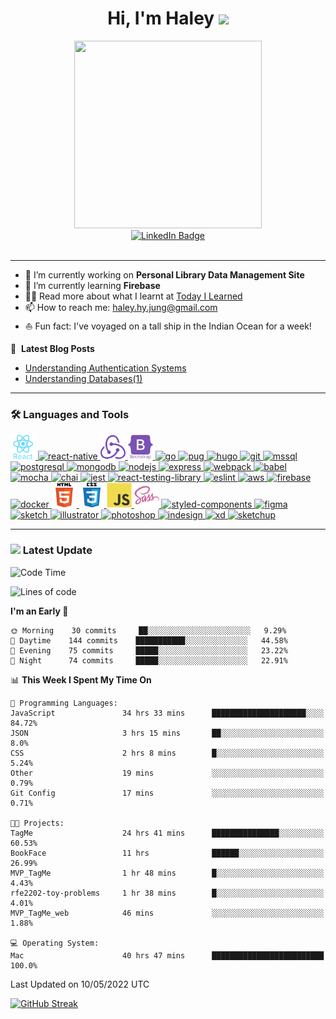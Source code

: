 <div id="header" align="center">
  <h1>
    Hi, I'm Haley
    <img src="https://media.giphy.com/media/hvRJCLFzcasrR4ia7z/giphy.gif" width="30px"/>
  </h1>
  <img src="https://user-images.githubusercontent.com/73789849/163858022-12833d90-2177-47b8-9949-9997b4f453ca.PNG" width="300" height="300" />
</div>

<div id="badges" align="center">
  <a href="https://www.linkedin.com/in/junghaley/">
    <img src="https://img.shields.io/badge/LinkedIn-blue?style=for-the-badge&logo=linkedin&logoColor=white" alt="LinkedIn Badge"/>
  </a>
</div>
<div id="badges" align="center">
  <img src="https://komarev.com/ghpvc/?username=haleyjung&style=flat-square&color=blue" alt=""/>
</div>

---

- 🔭 I’m currently working on **Personal Library Data Management Site**
- 🌱 I’m currently learning **Firebase**
- 👨‍💻  Read more about what I learnt at [Today I Learned](https://haleyjung.github.io/)
- 📫 How to reach me: haley.hy.jung@gmail.com
- ⛵ Fun fact: I've voyaged on a tall ship in the Indian Ocean for a week!

📕 &nbsp;**Latest Blog Posts**
- [Understanding Authentication Systems](https://haleyjung.github.io/posts/2022/03/understanding-authentication-systems/)
- [Understanding Databases(1)](https://haleyjung.github.io/posts/2022/03/understanding-databases-1/)

---

<h3 align="left">🛠️ Languages and Tools</h3>
<p align="left"> 
  <a href="https://reactjs.org/" target="_blank"> 
    <img src="https://raw.githubusercontent.com/devicons/devicon/master/icons/react/react-original-wordmark.svg" alt="react" width="40" height="40"/>     </a>
  <a href="https://reactnative.dev/" target="_blank"> 
    <img src="https://cdn.worldvectorlogo.com/logos/react-native-1.svg" alt="react-native" width="40" height="40"/>     
  </a>
  <a href="https://redux.js.org" target="_blank"> <img src="https://raw.githubusercontent.com/devicons/devicon/master/icons/redux/redux-original.svg" alt="redux" width="40" height="40"/> 
  </a>   
  <a href="https://getbootstrap.com" target="_blank"> 
    <img src="https://raw.githubusercontent.com/devicons/devicon/master/icons/bootstrap/bootstrap-plain-wordmark.svg" alt="bootstrap" width="40" height="40"/> 
  </a>  
  <a href="https://go.dev/" target="_blank"> 
    <img src="https://cdn.worldvectorlogo.com/logos/go-8.svg" alt="go" width="40" height="40"/> 
  </a>  
  <a href="https://pugjs.org/api/getting-started.html" target="_blank"> 
    <img src="https://cdn.worldvectorlogo.com/logos/pug.svg" alt="pug" width="40" height="40"/> 
  </a> 
  <a href="https://gohugo.io/" target="_blank"> 
    <img src="https://api.iconify.design/logos-hugo.svg" alt="hugo" width="40" height="40"/> 
  </a>
  <a href="https://git-scm.com/" target="_blank"> 
    <img src="https://www.vectorlogo.zone/logos/git-scm/git-scm-icon.svg" alt="git" width="40" height="40"/> 
  </a> 
  <a href="https://www.mysql.com/" target="_blank"> 
    <img src="https://cdn.worldvectorlogo.com/logos/mysql-6.svg" alt="mssql" width="40" height="40"/> 
  </a> 
  <a href="https://www.postgresql.org/" target="_blank"> 
    <img src="https://cdn.worldvectorlogo.com/logos/postgresql.svg" alt="postgresql" width="40" height="40"/> 
  </a> 
  <a href="https://www.mongodb.com/" target="_blank"> 
    <img src="https://cdn.worldvectorlogo.com/logos/mongodb-icon-1.svg" alt="mongodb" width="40" height="40"/> 
  </a> 
  <a href="https://nodejs.org" target="_blank"> 
    <img src="https://cdn.worldvectorlogo.com/logos/nodejs-icon.svg" alt="nodejs" width="40" height="40"/> 
  </a>
  <a href="https://expressjs.com" target="_blank"> 
    <img src="https://cdn.worldvectorlogo.com/logos/express-109.svg" alt="express" width="60" height="40"/> 
  </a>
  <a href="https://webpack.js.org" target="_blank"> 
    <img src="https://cdn.worldvectorlogo.com/logos/webpack-icon.svg" alt="webpack" width="40" height="40"/> 
  </a> 
  <a href="https://babeljs.io/" target="_blank"> 
    <img src="https://d33wubrfki0l68.cloudfront.net/7a197cfe44548cc1a3f581152af70a3051e11671/78df8/img/babel.svg" alt="babel" width="60" height="40"/> 
  </a>
  <a href="https://mochajs.org/" target="_blank"> 
    <img src="https://cdn.worldvectorlogo.com/logos/mocha-1.svg" alt="mocha" width="40" height="40"/> 
  </a>
  <a href="https://www.chaijs.com/" target="_blank"> 
    <img src="https://cdn.worldvectorlogo.com/logos/chai.svg" alt="chai" width="40" height="40"/> 
  </a>
  <a href="https://jestjs.io/" target="_blank"> 
    <img src="https://iconape.com/wp-content/png_logo_vector/jest-logo.png" alt="jest" width="40" height="40"/> 
  </a>
  <a href="https://testing-library.com/docs/react-testing-library/intro/" target="_blank"> 
    <img src="https://testing-library.com/img/octopus-64x64.png" alt="react-testing-library" width="40" height="40"/> 
  </a>
  <a href="https://eslint.org/" target="_blank"> 
    <img src="https://cdn.worldvectorlogo.com/logos/eslint-1.svg" alt="eslint" width="40" height="40"/> 
  </a>
  <a href="https://aws.amazon.com/" target="_blank"> 
    <img src="https://cdn.worldvectorlogo.com/logos/aws-2.svg" alt="aws" width="40" height="40"/> 
  </a>
  <a href="https://firebase.google.com/" target="_blank"> 
    <img src="https://cdn.worldvectorlogo.com/logos/firebase-1.svg" alt="firebase" width="40" height="40"/> 
  </a> 
  <a href="https://docs.docker.com/" target="_blank"> 
    <img src="https://cdn.worldvectorlogo.com/logos/docker.svg" alt="docker" width="40" height="40"/> 
  </a> 
  <a href="https://www.w3.org/html/" target="_blank"> 
    <img src="https://raw.githubusercontent.com/devicons/devicon/master/icons/html5/html5-original-wordmark.svg" alt="html5" width="40" height="40"/>     </a>  
  <a href="https://www.w3schools.com/css/" target="_blank"> 
    <img src="https://raw.githubusercontent.com/devicons/devicon/master/icons/css3/css3-original-wordmark.svg" alt="css3" width="40" height="40"/> 
  </a> 
  <a href="https://developer.mozilla.org/en-US/docs/Web/JavaScript" target="_blank"> 
    <img src="https://raw.githubusercontent.com/devicons/devicon/master/icons/javascript/javascript-original.svg" alt="javascript" width="40" height="40"/> 
  </a> 
  <a href="https://sass-lang.com" target="_blank"> 
    <img src="https://raw.githubusercontent.com/devicons/devicon/master/icons/sass/sass-original.svg" alt="sass" width="40" height="40"/> 
  </a> 
  <a href="https://styled-components.com/" target="_blank"> 
    <img src="https://cdn.worldvectorlogo.com/logos/styled-components-1.svg" alt="styled-components" width="40" height="40"/> 
  </a> 
  <a href="https://www.figma.com/" target="_blank"> 
    <img src="https://www.vectorlogo.zone/logos/figma/figma-icon.svg" alt="figma" width="40" height="40"/> 
  </a> 
  <a href="https://www.sketch.com/" target="_blank"> 
    <img src="https://cdn.worldvectorlogo.com/logos/sketch-2.svg" alt="sketch" width="40" height="40"/> 
  </a> 
  <a href="https://www.adobe.com/products/illustrator.html" target="_blank"> 
    <img src="https://cdn.worldvectorlogo.com/logos/adobe-illustrator-cc-icon.svg" alt="illustrator" width="40" height="40"/> 
  </a> 
  <a href="https://www.adobe.com/products/photoshop.html" target="_blank"> 
    <img src="https://cdn.worldvectorlogo.com/logos/adobe-photoshop-2.svg" alt="photoshop" width="40" height="40"/> 
  </a> 
  <a href="https://www.adobe.com/products/indesign.html" target="_blank"> 
    <img src="https://cdn.worldvectorlogo.com/logos/adobe-indesign-cc-icon.svg" alt="indesign" width="40" height="40"/> 
  </a>
  <a href="https://www.adobe.com/products/xd.html" target="_blank"> 
    <img src="https://cdn.worldvectorlogo.com/logos/adobe-xd-2.svg" alt="xd" width="40" height="40"/> 
  </a>
  <a href="https://www.sketchup.com/" target="_blank"> 
    <img src="https://cdn.worldvectorlogo.com/logos/sketchup-logo-2020.svg" alt="sketchup" width="40" height="40"/> 
  </a>
</p>

---

<h3> 
  <img src="https://media.giphy.com/media/WUlplcMpOCEmTGBtBW/giphy.gif" width="40px">
  Latest Update
</h3>

<!--START_SECTION:waka-->
![Code Time](http://img.shields.io/badge/Code%20Time-0-blue)

![Lines of code](https://img.shields.io/badge/From%20Hello%20World%20I%27ve%20Written-206%20Thousand%20lines%20of%20code-blue)

**I'm an Early 🐤** 

```text
🌞 Morning    30 commits     ██░░░░░░░░░░░░░░░░░░░░░░░   9.29% 
🌆 Daytime    144 commits    ███████████░░░░░░░░░░░░░░   44.58% 
🌃 Evening    75 commits     █████░░░░░░░░░░░░░░░░░░░░   23.22% 
🌙 Night      74 commits     █████░░░░░░░░░░░░░░░░░░░░   22.91%

```


📊 **This Week I Spent My Time On** 

```text
💬 Programming Languages: 
JavaScript               34 hrs 33 mins      █████████████████████░░░░   84.72% 
JSON                     3 hrs 15 mins       ██░░░░░░░░░░░░░░░░░░░░░░░   8.0% 
CSS                      2 hrs 8 mins        █░░░░░░░░░░░░░░░░░░░░░░░░   5.24% 
Other                    19 mins             ░░░░░░░░░░░░░░░░░░░░░░░░░   0.79% 
Git Config               17 mins             ░░░░░░░░░░░░░░░░░░░░░░░░░   0.71%

🐱‍💻 Projects: 
TagMe                    24 hrs 41 mins      ███████████████░░░░░░░░░░   60.53% 
BookFace                 11 hrs              ██████░░░░░░░░░░░░░░░░░░░   26.99% 
MVP_TagMe                1 hr 48 mins        █░░░░░░░░░░░░░░░░░░░░░░░░   4.43% 
rfe2202-toy-problems     1 hr 38 mins        █░░░░░░░░░░░░░░░░░░░░░░░░   4.01% 
MVP_TagMe_web            46 mins             ░░░░░░░░░░░░░░░░░░░░░░░░░   1.88%

💻 Operating System: 
Mac                      40 hrs 47 mins      █████████████████████████   100.0%

```


 Last Updated on 10/05/2022 UTC
<!--END_SECTION:waka-->

[![GitHub Streak](http://github-readme-streak-stats.herokuapp.com?user=haleyjung&theme=vue)](https://git.io/streak-stats)
